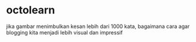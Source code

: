 # octolearn

jika gambar menimbulkan kesan lebih dari 1000 kata, bagaimana cara agar blogging kita menjadi lebih visual dan impressif

